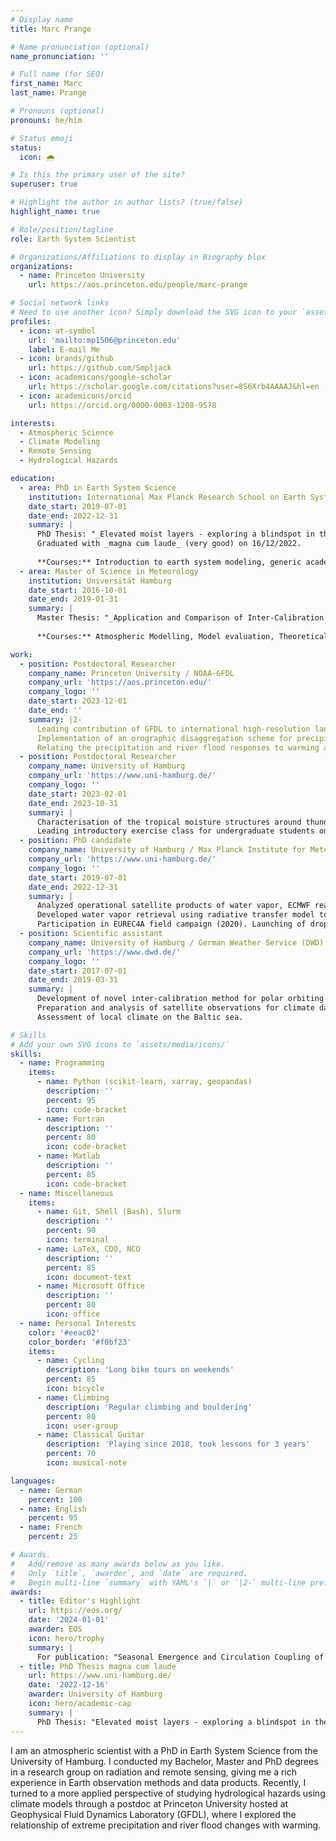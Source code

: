 ```yaml
---
# Display name
title: Marc Prange

# Name pronunciation (optional)
name_pronunciation: ''

# Full name (for SEO)
first_name: Marc
last_name: Prange

# Pronouns (optional)
pronouns: he/him

# Status emoji
status:
  icon: 🌧️

# Is this the primary user of the site?
superuser: true

# Highlight the author in author lists? (true/false)
highlight_name: true

# Role/position/tagline
role: Earth System Scientist

# Organizations/Affiliations to display in Biography blox
organizations:
  - name: Princeton University
    url: https://aos.princeton.edu/people/marc-prange

# Social network links
# Need to use another icon? Simply download the SVG icon to your `assets/media/icons/` folder.
profiles:
  - icon: at-symbol
    url: 'mailto:mp1506@princeton.edu'
    label: E-mail Me
  - icon: brands/github
    url: https://github.com/Smpljack
  - icon: academicons/google-scholar
    url: https://scholar.google.com/citations?user=8S6Xrb4AAAAJ&hl=en
  - icon: academicons/orcid
    url: https://orcid.org/0000-0003-1208-9578

interests:
  - Atmospheric Science
  - Climate Modeling
  - Remote Sensing
  - Hydrological Hazards

education:
  - area: PhD in Earth System Science
    institution: International Max Planck Research School on Earth System Modelling
    date_start: 2019-07-01
    date_end: 2022-12-31
    summary: |
      PhD Thesis: "_Elevated moist layers - exploring a blindspot in the global satellite observing system_"
      Graduated with _magna cum laude_ (very good) on 16/12/2022.
      
      **Courses:** Introduction to earth system modeling, generic academic skills, advanced scientific writing, introduction to python, the trades, greenhouse effect and climate, summer school on earth system modeling (Hamburg), exploratory data analysis for machine learning, supervised machine learning.
  - area: Master of Science in Meteorology
    institution: Universität Hamburg
    date_start: 2016-10-01
    date_end: 2019-01-31
    summary: |
      Master Thesis: "_Application and Comparison of Inter-Calibration Methods for Satellite Microwave Humidity Sounders_", grade: very good
      
      **Courses:** Atmospheric Modelling, Model evaluation, Theoretical Meteorology, The Atlantic ITCZ, Advanced remote sensing, Introduction to Astrophysics I+II, Modelling of stellar atmospheres.

work:
  - position: Postdoctoral Researcher
    company_name: Princeton University / NOAA-GFDL
    company_url: 'https://aos.princeton.edu/'
    company_logo: ''
    date_start: 2023-12-01
    date_end: ''
    summary: |2-
      Leading contribution of GFDL to international high-resolution land surface model inter-comparison project.
      Implementation of an orographic disaggregation scheme for precipitation and other meteorological variables to the GFDL land model.
      Relating the precipitation and river flood responses to warming across the United States using the GFDL coupled Atmosphere-Land model.
  - position: Postdoctoral Researcher
    company_name: University of Hamburg
    company_url: 'https://www.uni-hamburg.de/'
    company_logo: ''
    date_start: 2023-02-01
    date_end: 2023-10-31
    summary: |
      Characterisation of the tropical moisture structures around thunderstorms in a global storm resolving simulation and in ECMWF reanalysis.
      Leading introductory exercise class for undergraduate students on radiation and remote sensing.
  - position: PhD candidate
    company_name: University of Hamburg / Max Planck Institute for Meteorology
    company_url: 'https://www.uni-hamburg.de/'
    company_logo: ''
    date_start: 2019-07-01
    date_end: 2022-12-31
    summary: |
      Analyzed operational satellite products of water vapor, ECMWF reanalysis data and radiosonde data.
      Developed water vapor retrieval using radiative transfer model to quantify satellite sounder capabilities of capturing mid-tropospheric moist layers.
      Participation in EUREC4A field campaign (2020). Launching of dropsondes from research aircraft HALO. Involved in outreach activities with local schools. Led sub-group project for separating flight phases of HALO aircraft to ease data dissemination.
  - position: Scientific assistant
    company_name: University of Hamburg / German Weather Service (DWD)
    company_url: 'https://www.dwd.de/'
    company_logo: ''
    date_start: 2017-07-01
    date_end: 2019-03-31
    summary: |
      Development of novel inter-calibration method for polar orbiting satellites.
      Preparation and analysis of satellite observations for climate data record production.
      Assessment of local climate on the Baltic sea.

# Skills
# Add your own SVG icons to `assets/media/icons/`
skills:
  - name: Programming
    items:
      - name: Python (scikit-learn, xarray, geopandas)
        description: ''
        percent: 95
        icon: code-bracket
      - name: Fortran
        description: ''
        percent: 80
        icon: code-bracket
      - name: Matlab
        description: ''
        percent: 85
        icon: code-bracket
  - name: Miscellaneous
    items:
      - name: Git, Shell (Bash), Slurm
        description: ''
        percent: 90
        icon: terminal
      - name: LaTeX, CDO, NCO
        description: ''
        percent: 85
        icon: document-text
      - name: Microsoft Office
        description: ''
        percent: 80
        icon: office
  - name: Personal Interests
    color: '#eeac02'
    color_border: '#f0bf23'
    items:
      - name: Cycling
        description: 'Long bike tours on weekends'
        percent: 85
        icon: bicycle
      - name: Climbing
        description: 'Regular climbing and bouldering'
        percent: 80
        icon: user-group
      - name: Classical Guitar
        description: 'Playing since 2018, took lessons for 3 years'
        percent: 70
        icon: musical-note

languages:
  - name: German
    percent: 100
  - name: English
    percent: 95
  - name: French
    percent: 25

# Awards.
#   Add/remove as many awards below as you like.
#   Only `title`, `awarder`, and `date` are required.
#   Begin multi-line `summary` with YAML's `|` or `|2-` multi-line prefix and indent 2 spaces below.
awards:
  - title: Editor's Highlight
    url: https://eos.org/
    date: '2024-01-01'
    awarder: EOS
    icon: hero/trophy
    summary: |
      For publication: "Seasonal Emergence and Circulation Coupling of Moist Layers Over the Tropical Atlantic"
  - title: PhD Thesis magna cum laude
    url: https://www.uni-hamburg.de/
    date: '2022-12-16'
    awarder: University of Hamburg
    icon: hero/academic-cap
    summary: |
      PhD Thesis: "Elevated moist layers - exploring a blindspot in the global satellite observing system"
---
```


I am an atmospheric scientist with a PhD in Earth System Science from the University of Hamburg. I conducted my Bachelor, Master and PhD degrees in a research group on radiation and remote sensing, giving me a rich experience in Earth observation methods and data products. Recently, I turned to a more applied perspective of studying hydrological hazards using climate models through a postdoc at Princeton University hosted at Geophysical Fluid Dynamics Laboratory (GFDL), where I explored the relationship of extreme precipitation and river flood changes with warming.
